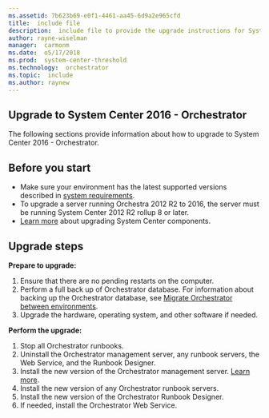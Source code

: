 ```yaml
---
ms.assetid: 7b623b69-e0f1-4461-aa45-6d9a2e965cfd
title:  include file
description:  include file to provide the upgrade instructions for System Center 2016 - Orchestrator
author: rayne-wiselman
manager:  carmonm
ms.date:  o5/17/2018
ms.prod:  system-center-threshold
ms.technology:  orchestrator
ms.topic:  include
ms.author: raynew
---
```



## Upgrade to System Center 2016 - Orchestrator

The following sections provide information about how to upgrade to System Center 2016 - Orchestrator.


## Before you start

- Make sure your environment has the latest supported versions described in [system requirements](../orchestrator/system-requirements-orch.md).
- To upgrade a server running Orchestra 2012 R2 to 2016, the server must be running System Center 2012 R2 rollup 8 or later.
- [Learn more](/system-center/upgrade-to-system-center-2016) about upgrading System Center components.

## Upgrade steps

**Prepare to upgrade:**

1. Ensure that there are no pending restarts on the computer.
2. Perform a full back up  of Orchestrator database. For information about backing up the Orchestrator database, see [Migrate Orchestrator between environments](../orchestrator/migrate-orchestrator-between-environments.md).
3. Upgrade the hardware, operating system, and other software if needed.

**Perform the upgrade:**

1. Stop all Orchestrator runbooks.
2. Uninstall the Orchestrator management server, any runbook servers, the Web Service, and the Runbook Designer.
3. Install the new version of the Orchestrator management server. [Learn more](../orchestrator/install.md).
4. Install the new version of any Orchestrator runbook servers.
5. Install the new version of the Orchestrator Runbook Designer.
6. If needed, install the Orchestrator Web Service.

